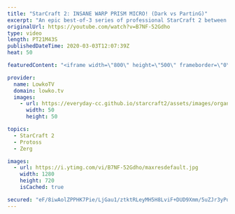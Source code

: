 ```yaml
---
title: "StarCraft 2: INSANE WARP PRISM MICRO! (Dark vs PartinG)"
excerpt: "An epic best-of-3 series of professional StarCraft 2 between Dark and PartinG. This series of games was played at IEM Katowice. While Dark tries to take control of the early game by going for a Proxy Hatchery, PartinG is the one who quickly strikes back with some of the best Warp Prism micro I have ever"
originalUrl: https://youtube.com/watch?v=B7NF-52Gdho
type: video
length: PT21M43S
publishedDateTime: 2020-03-03T12:07:39Z
heat: 50

featuredContent: "<iframe width=\"800\" height=\"500\" frameborder=\"0\" src=\"https://www.youtube.com/embed/B7NF-52Gdho\" allow=\"accelerometer; autoplay; encrypted-media; gyroscope; picture-in-picture\" allowfullscreen></iframe>"

provider:
  name: LowkoTV
  domain: lowko.tv
  images:
    - url: https://everyday-cc.github.io/starcraft2/assets/images/organizations/lowko.tv-50x50.jpg
      width: 50
      height: 50

topics:
  - StarCraft 2
  - Protoss
  - Zerg

images:
  - url: https://i.ytimg.com/vi/B7NF-52Gdho/maxresdefault.jpg
    width: 1280
    height: 720
    isCached: true

secured: "eF/8iwAolZPPHK7Pie/LjGau1/ztktRLeyMH5H8LviF+DUD9Xmm/5uZJr3yPqVeWkl0FJIESrUZtcuV2ZsPpjSMeRzoamZYAIOQCwSZIhlVesamVWlAISx7HaJkOMoL5MTk6NXFL9sLyNgPAFrWE04s7EqbLut8o7EdOSgm2yl+XZqW/qeSF4p0Vonx4DyQfrz1pq11u+V7SYaUtEY9YtvJDeltJ0x1AvWY5bmUeqKMzUacI7i8tAbIah9xWVsPsS+jPssgGbvBR9kCFZk+bjHBnTNU+BQD4JJKis/9XhcH9xBvohZYjDQjNbY4fX10JSBK3/RKxfxQX/enwkCaAOy77fST8N9JVsEVYAThakcYo3VX9o5hLJTARi2o9RZGZWZHDyjexirG4L98CHKVqcgNM4JDMOxHoBPuWvjO/9Ng=;77qD2J04u4F1u4RcsS1ljw=="
---
```


